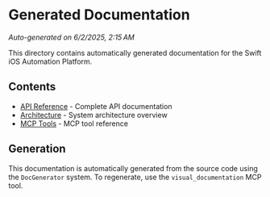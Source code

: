 # Generated Documentation

*Auto-generated on 6/2/2025, 2:15 AM*

This directory contains automatically generated documentation for the Swift iOS Automation Platform.

## Contents

- [API Reference](API_Reference.md) - Complete API documentation
- [Architecture](Architecture_Generated.md) - System architecture overview  
- [MCP Tools](MCP_Tools_Reference.md) - MCP tool reference

## Generation

This documentation is automatically generated from the source code using the `DocGenerator` system.
To regenerate, use the `visual_documentation` MCP tool.